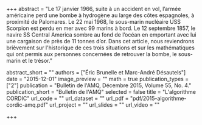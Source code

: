 +++
abstract = "Le 17 janvier 1966, suite à un accident en vol, l’armée américaine perd une bombe à hydrogène au large des côtes espagnoles, à proximité de Palomares. Le 22 mai 1968, le sous-marin nucléaire USS Scorpion est perdu en mer avec 99 marins à bord. Le 12 septembre 1857, le navire SS Central America sombre au fond de l’océan en emportant avec lui une cargaison de près de 11 tonnes d’or. Dans cet article, nous reviendrons brièvement sur l'historique de ces trois situations et sur les mathématiques qui ont permis aux personnes concernées de retrouver la bombe, le sous-marin et le trésor."

abstract_short = ""
authors = ["Éric Brunelle et Marc-André Désautels"]
date = "2015-12-01"
image_preview = ""
math = true
publication_types = ["2"]
publication = "Bulletin de l'AMQ, Décembre 2015, Volume 55, No. 4."
publication_short = "Bulletin de l'AMQ"
selected = false
title = "L'algorithme CORDIC"
url_code = ""
url_dataset = ""
url_pdf = "pdf/2015-algorithme-cordic-amq.pdf"
url_project = ""
url_slides = ""
url_video = ""

+++
